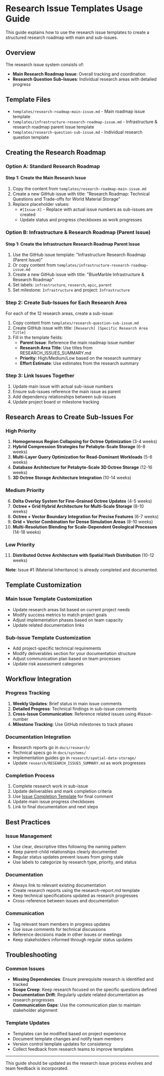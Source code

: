 # Research Issue Templates Usage Guide

This guide explains how to use the research issue templates to create a structured research roadmap with main and sub-issues.

## Overview

The research issue system consists of:
- **Main Research Roadmap Issue**: Overall tracking and coordination
- **Research Question Sub-Issues**: Individual research areas with detailed progress

## Template Files

- `templates/research-roadmap-main-issue.md` - Main roadmap issue template
- `templates/infrastructure-research-roadmap-issue.md` - Infrastructure & research roadmap parent issue template  
- `templates/research-question-sub-issue.md` - Individual research question template

## Creating the Research Roadmap

### Option A: Standard Research Roadmap

#### Step 1: Create the Main Research Issue

1. Copy the content from `templates/research-roadmap-main-issue.md`
2. Create a new GitHub issue with title: "Research Roadmap: Technical Questions and Trade-offs for World Material Storage"
3. Replace placeholder values:
   - `#[Issue-X]` - Replace with actual issue numbers as sub-issues are created
   - Update status and progress checkboxes as work progresses

### Option B: Infrastructure & Research Roadmap (Parent Issue)

#### Step 1: Create the Infrastructure Research Roadmap Parent Issue

1. Use the GitHub issue template: "Infrastructure Research Roadmap (Parent Issue)" 
2. Or copy content from `templates/infrastructure-research-roadmap-issue.md`
3. Create a new GitHub issue with title: "BlueMarble Infrastructure & Research Roadmap"
4. Set labels: `infrastructure`, `research`, `epic`, `parent`
5. Set milestone: `Infrastructure` and project: `Infrastructure`

### Step 2: Create Sub-Issues for Each Research Area

For each of the 12 research areas, create a sub-issue:

1. Copy content from `templates/research-question-sub-issue.md`
2. Create GitHub issue with title: `[Research] [Specific Research Area Title]`
3. Fill in the template fields:
   - **Parent Issue**: Reference the main roadmap issue number
   - **Research Area Title**: Use titles from RESEARCH_ISSUES_SUMMARY.md
   - **Priority**: High/Medium/Low based on the research summary
   - **Effort Estimate**: Use estimates from the research summary

### Step 3: Link Issues Together

1. Update main issue with actual sub-issue numbers
2. Ensure sub-issues reference the main issue as parent
3. Add dependency relationships between sub-issues
4. Update project board or milestone tracking

## Research Areas to Create Sub-Issues For

### High Priority
1. **Homogeneous Region Collapsing for Octree Optimization** (3-4 weeks)
2. **Hybrid Compression Strategies for Petabyte-Scale Storage** (6-8 weeks)
3. **Multi-Layer Query Optimization for Read-Dominant Workloads** (5-6 weeks)
4. **Database Architecture for Petabyte-Scale 3D Octree Storage** (12-16 weeks)
5. **3D Octree Storage Architecture Integration** (10-14 weeks)

### Medium Priority
6. **Delta Overlay System for Fine-Grained Octree Updates** (4-5 weeks)
7. **Octree + Grid Hybrid Architecture for Multi-Scale Storage** (8-10 weeks)
8. **Octree + Vector Boundary Integration for Precise Features** (6-7 weeks)
9. **Grid + Vector Combination for Dense Simulation Areas** (8-10 weeks)
10. **Multi-Resolution Blending for Scale-Dependent Geological Processes** (14-18 weeks)

### Low Priority
11. **Distributed Octree Architecture with Spatial Hash Distribution** (10-12 weeks)

**Note**: Issue #1 (Material Inheritance) is already completed and documented.

## Template Customization

### Main Issue Template Customization
- Update research areas list based on current project needs
- Modify success metrics to match project goals
- Adjust implementation phases based on team capacity
- Update related documentation links

### Sub-Issue Template Customization
- Add project-specific technical requirements
- Modify deliverables section for your documentation structure
- Adjust communication plan based on team processes
- Update risk assessment categories

## Workflow Integration

### Progress Tracking
1. **Weekly Updates**: Brief status in main issue comments
2. **Detailed Progress**: Technical findings in sub-issue comments
3. **Cross-Issue Communication**: Reference related issues using #issue-number
4. **Milestone Tracking**: Use GitHub milestones to track phases

### Documentation Integration
- Research reports go in `docs/research/`
- Technical specs go in `docs/systems/`
- Implementation guides go in `research/spatial-data-storage/`
- Update `research/RESEARCH_ISSUES_SUMMARY.md` as work progresses

### Completion Process
1. Complete research work in sub-issue
2. Update deliverables and mark completion criteria
3. Use [Issue Completion Template](issue-completion-template.md) for final comment
4. Update main issue progress checkboxes
5. Link to final documentation and next steps

## Best Practices

### Issue Management
- Use clear, descriptive titles following the naming pattern
- Keep parent-child relationships clearly documented
- Regular status updates prevent issues from going stale
- Use labels to categorize by research type, priority, and status

### Documentation
- Always link to relevant existing documentation
- Create research reports using the research-report.md template
- Keep technical specifications updated as research progresses
- Cross-reference between issues and documentation

### Communication
- Tag relevant team members in progress updates
- Use issue comments for technical discussions
- Reference decisions made in other issues or meetings
- Keep stakeholders informed through regular status updates

## Troubleshooting

### Common Issues
- **Missing Dependencies**: Ensure prerequisite research is identified and tracked
- **Scope Creep**: Keep research focused on the specific questions defined
- **Documentation Drift**: Regularly update related documentation as research progresses
- **Communication Gaps**: Use the communication plan to maintain stakeholder alignment

### Template Updates
- Templates can be modified based on project experience
- Document template changes and notify team members
- Version control template updates for consistency
- Collect feedback from research teams to improve templates

---

This guide should be updated as the research issue process evolves and team feedback is incorporated.